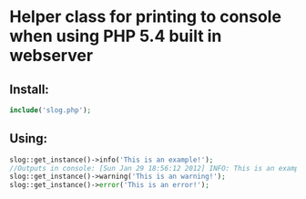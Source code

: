 # Helper class for printing to console when using PHP 5.4 built in webserver

## Install:

```PHP
include('slog.php');
```

## Using:

```PHP
slog::get_instance()->info('This is an example!');
//Outputs in console: [Sun Jan 29 18:56:12 2012] INFO: This is an example!
slog::get_instance()->warning('This is an warning!');
slog::get_instance()->error('This is an error!');
```
